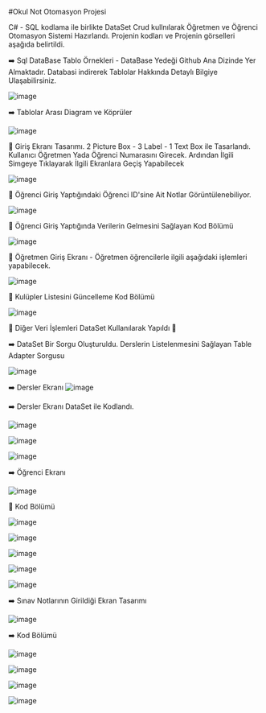 #Okul Not Otomasyon Projesi

C# - SQL kodlama ile birlikte DataSet Crud kullnılarak Öğretmen ve Öğrenci Otomasyon Sistemi Hazırlandı. Projenin kodları ve Projenin görselleri aşağıda belirtildi. 

:arrow_right:  Sql DataBase Tablo Örnekleri - DataBase Yedeği Github Ana Dizinde Yer Almaktadır. Databasi indirerek Tablolar Hakkında Detaylı Bilgiye Ulaşabilirsiniz.

![image](https://user-images.githubusercontent.com/98838876/172165207-2af3eca5-ac26-4705-a233-844da85a7a44.png)


:arrow_right: Tablolar Arası Diagram ve Köprüler

![image](https://user-images.githubusercontent.com/98838876/172165351-9ef3b1ac-f754-4a82-83c3-828f49742745.png)


:high_brightness: Giriş Ekranı Tasarımı. 2 Picture Box - 3 Label - 1 Text Box ile Tasarlandı. Kullanıcı Öğretmen Yada Öğrenci Numarasını Girecek. Ardından İlgili Simgeye Tıklayarak İlgili Ekranlara Geçiş Yapabilecek

![image](https://user-images.githubusercontent.com/98838876/172172353-07d7da24-e51b-4596-b380-5d1b798d89ff.png)


:high_brightness: Öğrenci Giriş Yaptığındaki Öğrenci ID'sine Ait Notlar Görüntülenebiliyor.

![image](https://user-images.githubusercontent.com/98838876/172560284-249f27d0-7075-4cee-a507-e79b477baa52.png)



:high_brightness: Öğrenci Giriş Yaptığında Verilerin Gelmesini Sağlayan Kod Bölümü 

![image](https://user-images.githubusercontent.com/98838876/172559887-18dc7ca2-6042-4b2c-b597-df237e5bfa48.png)


:high_brightness: Öğretmen Giriş Ekranı - Öğretmen öğrencilerle ilgili aşağıdaki işlemleri yapabilecek.

![image](https://user-images.githubusercontent.com/98838876/172555301-fe79d615-44ac-4d07-8a1c-abd686b0a9ea.png)

:high_brightness: Kulüpler Listesini Güncelleme Kod Bölümü

![image](https://user-images.githubusercontent.com/98838876/172607893-53734d00-9c87-4664-bb27-805c5f021921.png)

:high_brightness: Diğer Veri İşlemleri DataSet Kullanılarak Yapıldı :high_brightness:



:arrow_right: DataSet Bir Sorgu Oluşturuldu. Derslerin Listelenmesini Sağlayan Table Adapter Sorgusu

![image](https://user-images.githubusercontent.com/98838876/172621026-17b7e01a-cb1e-4ce8-b036-b6333c5f91ac.png)

:arrow_right: Dersler Ekranı 
![image](https://user-images.githubusercontent.com/98838876/172630344-378fd471-40d7-4787-b832-ed8bb7161b36.png)

:arrow_right: Dersler Ekranı DataSet ile Kodlandı. 

![image](https://user-images.githubusercontent.com/98838876/172630945-ac79a96c-4bd3-49a8-8097-994e433149bf.png)


![image](https://user-images.githubusercontent.com/98838876/172630601-b5a4dac2-1fa1-4ac3-a903-e5db1465a544.png)
 
 ![image](https://user-images.githubusercontent.com/98838876/172630654-0118ebc9-c6c0-46b5-9765-f08921afc2a4.png)

:arrow_right: Öğrenci Ekranı 

![image](https://user-images.githubusercontent.com/98838876/172858526-5f6cafa1-4334-4ca8-95b3-9159be53fc6a.png)

:high_brightness: Kod Bölümü

![image](https://user-images.githubusercontent.com/98838876/173018825-dc16069d-ebd4-4443-b57a-b1441ca5a68a.png)


![image](https://user-images.githubusercontent.com/98838876/172858638-ac2b77d0-09a1-4eae-953f-e28c7ec88874.png)

![image](https://user-images.githubusercontent.com/98838876/172858698-455d9c53-c6dc-4e0b-bc94-b001ee442b39.png)

![image](https://user-images.githubusercontent.com/98838876/172858755-2dacb98e-b569-4146-aba4-6b78be2c1a60.png)

![image](https://user-images.githubusercontent.com/98838876/173019581-5d665d5a-c502-43b6-aed0-877e3a41c85d.png)

:arrow_right: Sınav Notlarının Girildiği Ekran Tasarımı

![image](https://user-images.githubusercontent.com/98838876/173053647-9fc4f3c3-61ee-43f7-8890-e08fd8de49b8.png)

:arrow_right: Kod Bölümü

![image](https://user-images.githubusercontent.com/98838876/173053703-055a5771-25ad-4b47-9014-5ce1b9e22546.png)

![image](https://user-images.githubusercontent.com/98838876/173053734-77333789-971d-4404-b5a1-ddeb758258c9.png)

![image](https://user-images.githubusercontent.com/98838876/173053803-be1ca4ee-2e0a-4625-bc2a-1fc56ecb10e4.png)

![image](https://user-images.githubusercontent.com/98838876/173053843-7381f685-9358-4734-a05a-81b2f45d7308.png)



